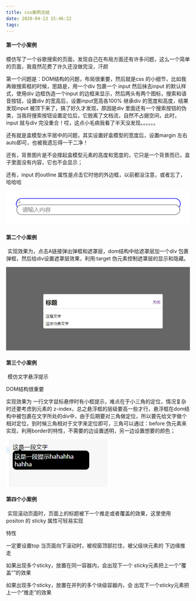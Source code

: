 ```yaml
---
title: css案例总结
date: 2020-04-13 15:46:22
tags:
---
```


#### 第一个小案例

​	模仿写了一个谷歌搜索的页面，发现自己在布局方面还有许多问题，这么一个简单的页面，我竟然花费了许久还没做完没，汗颜

第一个问题是：DOM结构的问题，布局很重要，然后就是css 的小细节，比如我再做搜索框的时候，思路是，用一个div 包裹一个 input 然后抹去input 的默认样式，使用div 边框伪造一个input 的边框来显示，然后两头有两个图标，搜索和语音按钮，设置div 的宽高后，设置input宽高各100% 继承div 的宽度和高度，结果发现input 被顶下来了，搞了好久才发现，原因是div 里面还有一个搜索按钮的伪类，当我将搜索按钮设置定位后，它脱离了文档流，自然不占据空间，此时，input 就与div 完没重合！哎，这点小毛病我看了半天没发现。。。。。。

还有就是盒模型水平居中的问题，其实设置好盒模型的宽度后，设置margin 左右 auto即可，也被我遗忘得一干二净！

还有，背景图片是不会撑起盒模型元素的高度和宽度的，它只是一个背景而已，盒子里面没有内容，它也不会显示；

还有，input 的outline 属性是点击它时他的外边框，以前都没注意，或者忘了，哈哈哈

![](../img/案例总结/sousuo.png)

#### 第二个小案例

​	实现效果为，点击A链接弹出弹框和遮罩层，dom结构中给遮罩层加一个div 包裹弹框，然后给div设置遮罩层效果，利用:target 伪元素控制遮罩层的显示和隐藏。

![](../img/案例总结/modal.png)

#### 第三个小案例

​	模仿文字悬浮提示

DOM结构很重要

实现效果为 一行文字鼠标悬停时有小框提示，难点在于小三角的定位，情况复杂时还要考虑到元素的 z-index，总之悬浮框的层级要高一些才行，悬浮框在dom结构中被包裹在文字所处的div中，由于后期要对三角做定位，所以要先给文字做个相对定位，到时候三角相对于文字来定位即可，三角可以通过：before 伪元素来实现，利用border的特性，不需要的边设置透明，另一边设置想要的颜色；

![](../img/案例总结/tooltip.png)

#### 第四个小案例

​	实现滚动页面时，页面上的标题被下一个推走或者覆盖的效果，这里使用 positon 的 sticky 属性可轻易实现

特性 

一定要设置top  当页面向下滚动时，被视窗顶部拦住，被父级块元素的 下边缘推走

 如果出现多个sticky，放置在同一容器内，会出现下一个 sticky元素把上一个“覆盖””的效果

 如果出现多个sticky，放置在并列的多个块级容器内，会 出现下一个sticky元素把上一个“推走”的效果